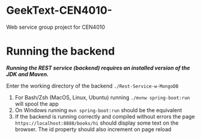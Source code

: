 


# GeekText-CEN4010-
Web service group project for CEN4010

# Running the backend
***Running the REST service (backend) requires an installed version of the JDK and Maven.***

Enter the working directory of the backend `./Rest-Service-w-MongoDB`

1. For Bash/Zsh (MacOS, Linux, Ubuntu) running `./mvnw spring-boot:run` will spool the app
2. On Windows running `mvn spring-boot:run` should be the equivalent
3. If the backend is running correctly and compiled without errors the page `https://localhost:8888/books/hi` should display some text on the browser. The id property should also increment on page reload
